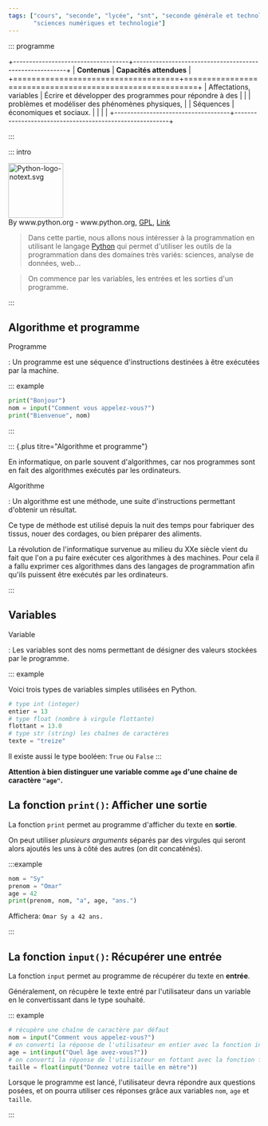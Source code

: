 ```yaml
---
tags: ["cours", "seconde", "lycée", "snt", "seconde générale et technologique",
       "sciences numériques et technologie"]
---
```


::: programme

+------------------------------------+---------------------------------------------------------+
|            **Contenus**            |                 **Capacités attendues**                 |
+====================================+=========================================================+
| Affectations, variables            | Écrire et développer des programmes pour répondre à des |
|                                    | problèmes et modéliser des phénomènes physiques,        |
| Séquences                          | économiques et sociaux.                                 |
|                                    |                                                         |
+------------------------------------+---------------------------------------------------------+

:::


::: intro

<p><a href="https://commons.wikimedia.org/wiki/File:Python-logo-notext.svg#/media/File:Python-logo-notext.svg"><img class="right" src="https://upload.wikimedia.org/wikipedia/commons/c/c3/Python-logo-notext.svg" alt="Python-logo-notext.svg" width="110" height="110"></a><br>By www.python.org - www.python.org, <a href="http://www.gnu.org/licenses/gpl.html" title="GNU General Public License">GPL</a>, <a href="https://commons.wikimedia.org/w/index.php?curid=34991651">Link</a></p>

> Dans cette partie, nous allons nous intéresser à la programmation en utilisant le langage
> [Python](https://www.python.org/) qui permet d'utiliser les outils de la programmation dans des
> domaines très variés: sciences, analyse de données, web...

> On commence par les variables, les entrées et les sorties d'un programme.

:::

## Algorithme et programme

Programme

:   Un programme est une séquence d'instructions destinées à être exécutées par la machine.

::: example

```python
print("Bonjour")
nom = input("Comment vous appelez-vous?")
print("Bienvenue", nom)
```

:::

::: {.plus titre="Algorithme et programme"}

En informatique, on parle souvent d'algorithmes, car nos programmes sont en fait des algorithmes
exécutés par les ordinateurs.

Algorithme

: Un algorithme est une méthode, une suite d'instructions permettant d'obtenir un résultat.

Ce type de méthode est utilisé depuis la nuit des temps pour fabriquer des tissus, nouer des
cordages, ou bien préparer des aliments.

La révolution de l'informatique survenue au milieu du XXe siècle vient du fait que l'on a pu faire
exécuter ces algorithmes à des machines. Pour cela il a fallu exprimer ces algorithmes dans des
langages de programmation afin qu'ils puissent être exécutés par les ordinateurs.

:::

## Variables

Variable

:   Les variables sont des noms permettant de désigner des valeurs stockées par le programme.

::: example

Voici trois types de variables simples utilisées en Python.

```python
# type int (integer)
entier = 13
# type float (nombre à virgule flottante)
flottant = 13.0
# type str (string) les chaînes de caractères
texte = "treize"
```

Il existe aussi le type booléen: `True` ou `False`
:::

**Attention à bien distinguer une variable comme `age` d'une chaine de caractère `"age"`.**

## La fonction `print()`: Afficher une sortie

La fonction `print` permet au programme d'afficher du texte en **sortie**.

On peut utiliser _plusieurs arguments_ séparés par des virgules qui seront alors ajoutés les uns à
côté des autres (on dit concaténés).

:::example

```python
nom = "Sy"
prenom = "Omar"
age = 42
print(prenom, nom, "a", age, "ans.")
```

Affichera: `Omar Sy a 42 ans.`

:::

## La fonction `input()`: Récupérer une entrée

La fonction `input` permet au programme de récupérer du texte en **entrée**.

Généralement, on récupère le texte entré par l'utilisateur dans un variable en le convertissant
dans le type souhaité.

::: example

```python
# récupère une chaîne de caractère par défaut
nom = input("Comment vous appelez-vous?")
# on converti la réponse de l'utilisateur en entier avec la fonction int
age = int(input("Quel âge avez-vous?"))
# on converti la réponse de l'utilisateur en fottant avec la fonction float
taille = float(input("Donnez votre taille en mètre"))
```

Lorsque le programme est lancé, l'utilisateur devra répondre aux questions posées, et on pourra
utiliser ces réponses grâce aux variables `nom`, `age` et `taille`.

::: 
